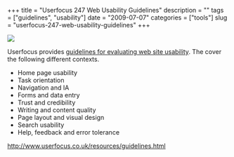 +++
title = "Userfocus 247 Web Usability Guidelines"
description = ""
tags = ["guidelines", "usability"]
date = "2009-07-07"
categories = ["tools"]
slug = "userfocus-247-web-usability-guidelines"
+++


<div class="tool-screenshot mb1"><a href="http://www.userfocus.co.uk/resources/guidelines.html"><img id="bluga-thumbnail-2735" class="bluga-thumbnail custom" src="//media.konigi.com/bluga/
wt523004a2df565_custom.jpg"/></a></div><p>Userfocus provides <a href="http://www.userfocus.co.uk/resources/guidelines.html">guidelines for evaluating web site usability</a>. The cover the following different contexts.</p>
<ul>
<li>Home page usability</li>
<li>Task orientation</li>
<li>Navigation and IA</li>
<li>Forms and data entry</li>
<li>Trust and credibility</li>
<li>Writing and content quality</li>
<li>Page layout and visual design</li>
<li>Search usability</li>
<li>Help, feedback and error tolerance</li>
</ul>
  
<p><a href="http://www.userfocus.co.uk/resources/guidelines.html">http://www.userfocus.co.uk/resources/guidelines.html</a></p>
      
